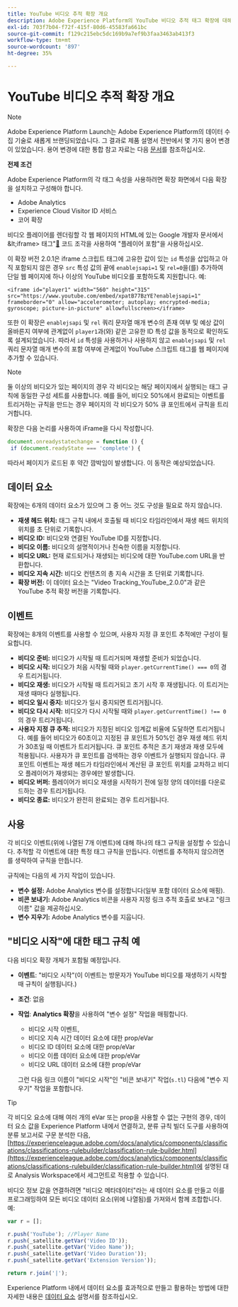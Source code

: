 ```yaml
---
title: YouTube 비디오 추적 확장 개요
description: Adobe Experience Platform의 YouTube 비디오 추적 태그 확장에 대해 알아봅니다.
exl-id: 703f7b04-f72f-415f-80d6-45583fa661bc
source-git-commit: f129c215ebc5dc169b9a7ef9b3faa3463ab413f3
workflow-type: tm+mt
source-wordcount: '897'
ht-degree: 35%

---
```


# YouTube 비디오 추적 확장 개요

>[!NOTE]
>
>Adobe Experience Platform Launch는 Adobe Experience Platform의 데이터 수집 기술로 새롭게 브랜딩되었습니다. 그 결과로 제품 설명서 전반에서 몇 가지 용어 변경이 있었습니다. 용어 변경에 대한 통합 참고 자료는 다음 [문서](../../../term-updates.md)를 참조하십시오.

**전제 조건**

Adobe Experience Platform의 각 태그 속성을 사용하려면 확장 화면에서 다음 확장을 설치하고 구성해야 합니다.

* Adobe Analytics
* Experience Cloud Visitor ID 서비스
* 코어 확장

비디오 플레이어를 렌더링할 각 웹 페이지의 HTML에 있는 Google 개발자 문서에서 \&lt;iframe\> 태그&quot;[&#128279;](https://developers.google.com/youtube/player_parameters#Manual_IFrame_Embeds) 코드 조각을 사용하여 &quot;플레이어 포함&quot;을 사용하십시오.

이 확장 버전 2.0.1은 iframe 스크립트 태그에 고유한 값이 있는 `id` 특성을 삽입하고 아직 포함되지 않은 경우 `src` 특성 값의 끝에 `enablejsapi=1` 및 `rel=0`을(를) 추가하여 단일 웹 페이지에 하나 이상의 YouTube 비디오를 포함하도록 지원합니다. 예:

`<iframe id="player1" width="560" height="315" src="https://www.youtube.com/embed/xpatB77BzYE?enablejsapi=1" frameborder="0" allow="accelerometer; autoplay; encrypted-media; gyroscope; picture-in-picture" allowfullscreen></iframe>`

또한 이 확장은 `enablejsapi` 및 `rel` 쿼리 문자열 매개 변수의 존재 여부 및 예상 값이 올바른지 여부에 관계없이 `player1`과(와) 같은 고유한 ID 특성 값을 동적으로 확인하도록 설계되었습니다. 따라서 `id` 특성을 사용하거나 사용하지 않고 `enablejsapi` 및 `rel` 쿼리 문자열 매개 변수의 포함 여부에 관계없이 YouTube 스크립트 태그를 웹 페이지에 추가할 수 있습니다.

>[!NOTE]
>
>둘 이상의 비디오가 있는 페이지의 경우 각 비디오는 해당 페이지에서 실행되는 태그 규칙에 동일한 구성 세트를 사용합니다. 예를 들어, 비디오 50%에서 완료되는 이벤트를 트리거하는 규칙을 만드는 경우 페이지의 각 비디오가 50% 큐 포인트에서 규칙을 트리거합니다.

확장은 다음 논리를 사용하여 iFrame을 다시 작성합니다.

```javascript
document.onreadystatechange = function () {
 if (document.readyState === 'complete') {
```

따라서 페이지가 로드된 후 약간 깜박임이 발생합니다. 이 동작은 예상되었습니다.

## 데이터 요소

확장에는 6개의 데이터 요소가 있으며 그 중 어느 것도 구성을 필요로 하지 않습니다.

* **재생 헤드 위치:** 태그 규칙 내에서 호출될 때 비디오 타임라인에서 재생 헤드 위치의 위치를 초 단위로 기록합니다.
* **비디오 ID:** 비디오와 연결된 YouTube ID를 지정합니다.
* **비디오 이름:** 비디오의 설명적이거나 친숙한 이름을 지정합니다.
* **비디오 URL:** 현재 로드되거나 재생되는 비디오에 대한 YouTube.com URL을 반환합니다.
* **비디오 지속 시간:** 비디오 컨텐츠의 총 지속 시간을 초 단위로 기록합니다.
* **확장 버전:** 이 데이터 요소는 &quot;Video Tracking_YouTube_2.0.0&quot;과 같은 YouTube 추적 확장 버전을 기록합니다.

## 이벤트

확장에는 8개의 이벤트를 사용할 수 있으며, 사용자 지정 큐 포인트 추적에만 구성이 필요합니다.

* **비디오 준비:** 비디오가 시작될 때 트리거되며 재생할 준비가 되었습니다.
* **비디오 시작:** 비디오가 처음 시작될 때와 `player.getCurrentTime() === 0`의 경우 트리거됩니다.
* **비디오 재생:** 비디오가 시작될 때 트리거되고 초기 시작 후 재생됩니다. 이 트리거는 재생 때마다 실행됩니다.
* **비디오 일시 중지:** 비디오가 일시 중지되면 트리거됩니다.
* **비디오 다시 시작:** 비디오가 다시 시작될 때와 `player.getCurrentTime() !== 0`의 경우 트리거됩니다.
* **사용자 지정 큐 추적:** 비디오가 지정된 비디오 임계값 비율에 도달하면 트리거됩니다. 예를 들어 비디오가 60초이고 지정된 큐 포인트가 50%인 경우 재생 헤드 위치가 30초일 때 이벤트가 트리거됩니다. 큐 포인트 추적은 초기 재생과 재생 모두에 적용됩니다. 사용자가 큐 포인트를 검색하는 경우 이벤트가 실행되지 않습니다. 큐 포인트 이벤트는 재생 헤드가 타임라인에서 계산된 큐 포인트 위치를 교차하고 비디오 플레이어가 재생되는 경우에만 발생합니다.
* **비디오 버퍼:** 플레이어가 비디오 재생을 시작하기 전에 일정 양의 데이터를 다운로드하는 경우 트리거됩니다.
* **비디오 종료:** 비디오가 완전히 완료되는 경우 트리거됩니다.

## 사용

각 비디오 이벤트(위에 나열된 7개 이벤트)에 대해 하나의 태그 규칙을 설정할 수 있습니다. 추적할 각 이벤트에 대한 특정 태그 규칙을 만듭니다. 이벤트를 추적하지 않으려면 를 생략하여 규칙을 만듭니다.

규칙에는 다음의 세 가지 작업이 있습니다.

* **변수 설정:** Adobe Analytics 변수를 설정합니다(일부 포함 데이터 요소에 매핑).
* **비콘 보내기:** Adobe Analytics 비콘을 사용자 지정 링크 추적 호출로 보내고 &quot;링크 이름&quot; 값을 제공하십시오.
* **변수 지우기:** Adobe Analytics 변수를 지웁니다.

## &quot;비디오 시작&quot;에 대한 태그 규칙 예

다음 비디오 확장 개체가 포함될 예정입니다.

* **이벤트**: &quot;비디오 시작&quot;(이 이벤트는 방문자가 YouTube 비디오를 재생하기 시작할 때 규칙이 실행됩니다.)

* **조건**: 없음

* **작업**: **Analytics 확장**&#x200B;을 사용하여 &quot;변수 설정&quot; 작업을 매핑합니다.

   * 비디오 시작 이벤트,
   * 비디오 지속 시간 데이터 요소에 대한 prop/eVar
   * 비디오 ID 데이터 요소에 대한 prop/eVar
   * 비디오 이름 데이터 요소에 대한 prop/eVar
   * 비디오 URL 데이터 요소에 대한 prop/eVar

  그런 다음 링크 이름이 &quot;비디오 시작&quot;인 &quot;비콘 보내기&quot; 작업(`s.tl`) 다음에 &quot;변수 지우기&quot; 작업을 포함합니다.

>[!TIP]
> 
>각 비디오 요소에 대해 여러 개의 eVar 또는 prop을 사용할 수 없는 구현의 경우, 데이터 요소 값을 Experience Platform 내에서 연결하고, 분류 규칙 빌더 도구를 사용하여 분류 보고서로 구문 분석한 다음, [https://experienceleague.adobe.com/docs/analytics/components/classifications/classifications-rulebuilder/classification-rule-builder.html](https://experienceleague.adobe.com/docs/analytics/components/classifications/classifications-rulebuilder/classification-rule-builder.html)에 설명된 대로 Analysis Workspace에서 세그먼트로 적용할 수 있습니다.

비디오 정보 값을 연결하려면 &quot;비디오 메타데이터&quot;라는 새 데이터 요소를 만들고 이를 프로그래밍하여 모든 비디오 데이터 요소(위에 나열됨)를 가져와서 함께 조합합니다. 예:

```javascript
var r = [];

r.push('YouTube'); //Player Name
r.push(_satellite.getVar('Video ID'));
r.push(_satellite.getVar('Video Name'));
r.push(_satellite.getVar('Video Duration'));
r.push(_satellite.getVar('Extension Version'));

return r.join('|');
```

Experience Platform 내에서 데이터 요소를 효과적으로 만들고 활용하는 방법에 대한 자세한 내용은 [데이터 요소](../../../ui/managing-resources/data-elements.md) 설명서를 참조하십시오.
